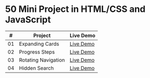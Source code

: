 # 50 Mini Project in  HTML/CSS and JavaScript



|  #  | Project                                                                                                                     | Live Demo                                                                         |
| :-: | --------------------------------------------------------------------------------------------------------------------------- | --------------------------------------------------------------------------------- |
| 01  | Expanding Cards                          | [Live Demo](https://shrutikashish.github.io/50-Mini-Project-on-HTML-CSS-JS/Project%201%20Expanding%20Cards/index.html)
| 02  | Progress Steps	                          | [Live Demo](https://shrutikashish.github.io/50-Mini-Project-on-HTML-CSS-JS/Project%202%20Progress%20Steps/index.html)  
| 03  | Rotating Navigation	                          | [Live Demo](https://shrutikashish.github.io/50-Mini-Project-on-HTML-CSS-JS/Project%203%20Rotating%20Navigation/index.html) 
| 04  | Hidden Search                          | [Live Demo](http://127.0.0.1:5500/Project%204%20Hidden%20Search/index.html)       
